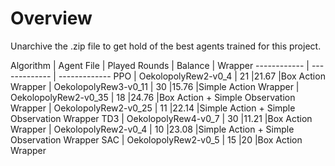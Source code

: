 # Overview

Unarchive the .zip file to get hold of the best agents trained for this project.

Algorithm    | Agent File           | Played Rounds | Balance | Wrapper
------------ | -------------        | -------------
PPO          | OekolopolyRew2-v0_4  | 21            |21.67    |Box Action Wrapper
             | OekolopolyRew3-v0_11 | 30            |15.76    |Simple Action Wrapper
             | OekolopolyRew2-v0_35 | 18            |24.76    |Box Action + Simple Observation Wrapper
             | OekolopolyRew2-v0_25 | 11            |22.14    |Simple Action + Simple Observation Wrapper
TD3          | OekolopolyRew4-v0_7  | 30            |11.21    |Box Action Wrapper
             | OekolopolyRew2-v0_4  | 10            |23.08    |Simple Action + Simple Observation Wrapper
SAC          | OekolopolyRew2-v0_5  | 15            |20       |Box Action Wrapper
